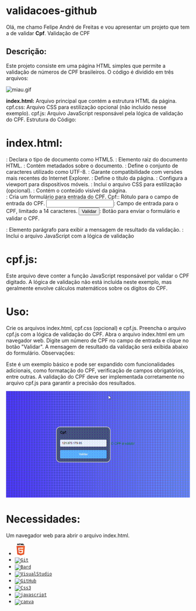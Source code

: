  # validacoes-github
 Olá, me chamo Felipe André de Freitas e vou apresentar um projeto que tem a de validar **Cpf**.
Validação de CPF
## Descrição:
Este projeto consiste em uma página HTML simples que permite a validação de números de CPF brasileiros. O código é dividido em três arquivos:
<br> 

![miau.gif](https://steemitimages.com/DQmZCo76MUSeg8WNYUqr9UMGig3kufJWfENY337KfSbpoJC/miau.gif)

**index.html:** Arquivo principal que contém a estrutura HTML da página.
cpf.css: Arquivo CSS para estilização opcional (não incluído nesse exemplo).
cpf.js: Arquivo JavaScript responsável pela lógica de validação do CPF.
Estrutura do Código:

 # index.html:

<!DOCTYPE html>: Declara o tipo de documento como HTML5.
<html></html>: Elemento raiz do documento HTML.
<head></head>: Contém metadados sobre o documento.
<meta charset='utf-8'>: Define o conjunto de caracteres utilizado como UTF-8.
<meta http-equiv='X-UA-Compatible' content='IE=edge'>: Garante compatibilidade com versões mais recentes do Internet Explorer.
<title>Validação de cpf</title>: Define o título da página.
<meta name='viewport' content='width=device-width, initial-scale=1'>: Configura a viewport para dispositivos móveis.
<link rel='stylesheet' type='text/css' media='screen' href='cpf.css'>: Inclui o arquivo CSS para estilização (opcional).
<body></body>: Contém o conteúdo visível da página.
<form action="" id="cpfForm"></form>: Cria um formulário para entrada do CPF.
<label for="">Cpf:</label>: Rótulo para o campo de entrada do CPF.
<input type="text" id="cpf" name="cpf" maxlength="14">: Campo de entrada para o CPF, limitado a 14 caracteres.
<button type="submit">Validar</button>: Botão para enviar o formulário e validar o CPF.
<p id="message"></p>: Elemento parágrafo para exibir a mensagem de resultado da validação.
<script src='cpf.js'></script>: Inclui o arquivo JavaScript com a lógica de validação

# cpf.js:
Este arquivo deve conter a função JavaScript responsável por validar o CPF digitado. A lógica de validação não está incluída neste exemplo, mas geralmente envolve cálculos matemáticos sobre os dígitos do CPF.

# Uso:
Crie os arquivos index.html, cpf.css (opcional) e cpf.js.
Preencha o arquivo cpf.js com a lógica de validação do CPF.
Abra o arquivo index.html em um navegador web.
Digite um número de CPF no campo de entrada e clique no botão "Validar".
A mensagem de resultado da validação será exibida abaixo do formulário.
Observações:

Este é um exemplo básico e pode ser expandido com funcionalidades adicionais, como formatação do CPF, verificação de campos obrigatórios, entre outras.
A validação do CPF deve ser implementada corretamente no arquivo cpf.js para garantir a precisão dos resultados.



 ![Vídeo de demonstração](gravacao.gif)



# Necessidades:
Um navegador web para abrir o arquivo index.html.
* [<code><img height="32" src="https://raw.githubusercontent.com/github/explore/80688e429a7d4ef2fca1e82350fe8e3517d3494d/topics/html/html.png" alt="HTML5"/></code>](https://developer.mozilla.org/pt-BR/docs/Web/HTML)
* [<code><img height="32" src="https://www.malwarebytes.com/wp-content/uploads/sites/2/2023/01/asset_upload_file97293_255583.jpg" alt="Git"/></code>](https://git-scm.com/)
* [<code><img height="32" src="https://blog.netscandigital.com/wp-content/uploads/2023/07/O-que-e-o-Google-Bard.png" alt="Bard"/></code>](https://bard.google.com/chat?hl=pt)
* [<code><img height="32" src="https://img.shields.io/badge/VSCode-0078D4?style=for-the-badge&logo=visual%20studio%20code&logoColor=white" alt="VisualStudio"/></code>](https://code.visualstudio.com/)
* [<code><img height="32" src="https://img.shields.io/badge/GitHub-100000?style=for-the-badge&logo=github&logoColor=white" alt="GitHub"/></code>](https://github.com/)
* [<code><img height="32" src="https://upload.wikimedia.org/wikipedia/commons/thumb/d/d5/CSS3_logo_and_wordmark.svg/1200px-CSS3_logo_and_wordmark.svg.png" alt="Css3"/></code>](https://developer.mozilla.org/pt-BR/docs/Web/CSS)
* [<code><img height="32" src="https://upload.wikimedia.org/wikipedia/commons/thumb/9/99/Unofficial_JavaScript_logo_2.svg/1200px-Unofficial_JavaScript_logo_2.svg.png" alt="javascript"/></code>](https://developer.mozilla.org/pt-BR/docs/Web/JavaScript)
* [<code><img height="32" src="https://i.pcmag.com/imagery/reviews/05GF8sMpHfawiyKgGnrgf7X-8..v1665503374.jpg" alt="canva"/></code>](https://www.techtudo.com.br/tudo-sobre/canva/)
